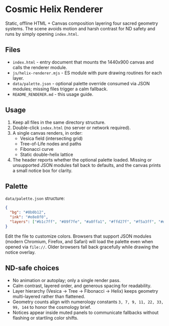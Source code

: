 # Cosmic Helix Renderer

Static, offline HTML + Canvas composition layering four sacred geometry systems. The scene avoids motion and harsh contrast for ND safety and runs by simply opening `index.html`.

## Files
- `index.html` - entry document that mounts the 1440x900 canvas and calls the renderer module.
- `js/helix-renderer.mjs` - ES module with pure drawing routines for each layer.
- `data/palette.json` - optional palette override consumed via JSON modules; missing files trigger a calm fallback.
- `README_RENDERER.md` - this usage guide.

## Usage
1. Keep all files in the same directory structure.
2. Double-click `index.html` (no server or network required).
3. A single canvas renders, in order:
   - Vesica field (intersecting grid)
   - Tree-of-Life nodes and paths
   - Fibonacci curve
   - Static double-helix lattice
4. The header reports whether the optional palette loaded. Missing or unsupported JSON modules fall back to defaults, and the canvas prints a small notice box for clarity.

## Palette
`data/palette.json` structure:

```json
{
  "bg": "#0b0b12",
  "ink": "#e8e8f0",
  "layers": ["#b1c7ff", "#89f7fe", "#a0ffa1", "#ffd27f", "#f5a3ff", "#d0d0e6"]
}
```

Edit the file to customize colors. Browsers that support JSON modules (modern Chromium, Firefox, and Safari) will load the palette even when opened via `file://`. Older browsers fall back gracefully while drawing the notice overlay.

## ND-safe choices
- No animation or autoplay; only a single render pass.
- Calm contrast, layered order, and generous spacing for readability.
- Layer hierarchy (Vesica -> Tree -> Fibonacci -> Helix) keeps geometry multi-layered rather than flattened.
- Geometry counts align with numerology constants `3, 7, 9, 11, 22, 33, 99, 144` to honor the cosmology brief.
- Notices appear inside muted panels to communicate fallbacks without flashing or startling color shifts.
